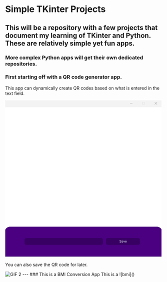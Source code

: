 # Simple TKinter Projects
## This will be a repository with a few projects that document my learning of TKinter and Python. These are relatively simple yet fun apps.
### More complex Python apps will get their own dedicated repositories.

### First starting off with a QR code generator app.
This app can dynamically create QR codes based on what is entered in the text field.

<img src="QrCodeApp/Images/QRCodeDemo.gif" alt="GIF 1" width="500" height="500">

You can also save the QR code for later.

<img src="QrCodeApp/Images/QRCodeSavingDemo.gif" alt="GIF 2" width="700" height="600">
---
### This is a BMI Conversion App
This is a ![bmi]()

